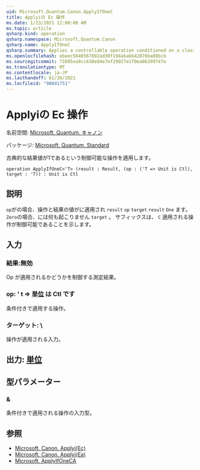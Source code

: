 ```yaml
---
uid: Microsoft.Quantum.Canon.ApplyIfOneC
title: Applyiの Ec 操作
ms.date: 1/23/2021 12:00:00 AM
ms.topic: article
qsharp.kind: operation
qsharp.namespace: Microsoft.Quantum.Canon
qsharp.name: ApplyIfOneC
qsharp.summary: Applies a controllable operation conditioned on a classical result value being one.
ms.openlocfilehash: ebeec5b46567892ad30f194ababb42876ba08bcb
ms.sourcegitcommit: 71605ea9cc630e84e7ef29027e1f0ea06299747e
ms.translationtype: MT
ms.contentlocale: ja-JP
ms.lasthandoff: 01/26/2021
ms.locfileid: "98841751"
---
```

# <a name="applyifonec-operation"></a>Applyiの Ec 操作

名前空間: [Microsoft. Quantum. キャノン](xref:Microsoft.Quantum.Canon)

パッケージ: [Microsoft. Quantum. Standard](https://nuget.org/packages/Microsoft.Quantum.Standard)


古典的な結果値が1であるという制御可能な操作を適用します。

```qsharp
operation ApplyIfOneC<'T> (result : Result, (op : ('T => Unit is Ctl), target : 'T)) : Unit is Ctl
```


## <a name="description"></a>説明

`op`がの場合、操作と結果の値がに適用され `result` `op` `target` `result` `One` ます。 `Zero`の場合、には何も起こりません `target` 。
サフィックスは、 `C` 適用される操作が制御可能であることを示します。

## <a name="input"></a>入力

### <a name="result--__invalidresult__"></a>結果:__無効 <Result>__

Op が適用されるかどうかを制御する測定結果。


### <a name="op--t--unit--is-ctl"></a>op: ' t => [単位](xref:microsoft.quantum.lang-ref.unit)  は Ctl です

条件付きで適用する操作。


### <a name="target--t"></a>ターゲット: \

操作が適用される入力。



## <a name="output--unit"></a>出力: [単位](xref:microsoft.quantum.lang-ref.unit)



## <a name="type-parameters"></a>型パラメーター

### <a name="t"></a>&

条件付きで適用される操作の入力型。

## <a name="see-also"></a>参照

- [Microsoft. Canon. Applyi(Ec)](xref:Microsoft.Quantum.Canon.ApplyIfOneC)
- [Microsoft. Canon. Applyi(Ea)](xref:Microsoft.Quantum.Canon.ApplyIfOneA)
- [Microsoft. ApplyIfOneCA](xref:Microsoft.Quantum.Canon.ApplyIfOneCA)